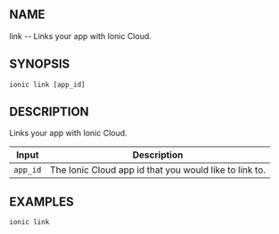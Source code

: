 
## NAME
link -- Links your app with Ionic Cloud.
  
## SYNOPSIS
    ionic link [app_id]
  
## DESCRIPTION
Links your app with Ionic Cloud.


Input | Description
----- | ----------
`app_id` | The Ionic Cloud app id that you would like to link to.




## EXAMPLES
    ionic link  
